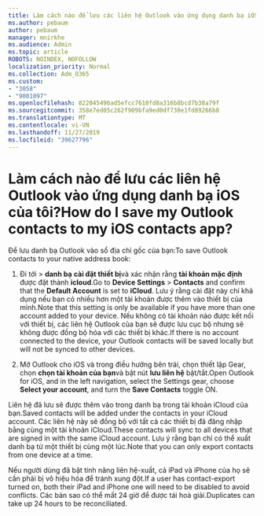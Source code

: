 ```yaml
---
title: Làm cách nào để lưu các liên hệ Outlook vào ứng dụng danh bạ iOS của tôi?
ms.author: pebaum
author: pebaum
manager: mnirkhe
ms.audience: Admin
ms.topic: article
ROBOTS: NOINDEX, NOFOLLOW
localization_priority: Normal
ms.collection: Adm_O365
ms.custom:
- "3058"
- "9001097"
ms.openlocfilehash: 822045496ad5efcc7610fd8a316b8bcd7b38a79f
ms.sourcegitcommit: 358e7ed05c262f909bfa9ed0df730e1fd89266b8
ms.translationtype: MT
ms.contentlocale: vi-VN
ms.lasthandoff: 11/27/2019
ms.locfileid: "39627796"
---
```

# <a name="how-do-i-save-my-outlook-contacts-to-my-ios-contacts-app"></a><span data-ttu-id="9c395-102">Làm cách nào để lưu các liên hệ Outlook vào ứng dụng danh bạ iOS của tôi?</span><span class="sxs-lookup"><span data-stu-id="9c395-102">How do I save my Outlook contacts to my iOS contacts app?</span></span>

<span data-ttu-id="9c395-103">Để lưu danh bạ Outlook vào sổ địa chỉ gốc của bạn:</span><span class="sxs-lookup"><span data-stu-id="9c395-103">To save Outlook contacts to your native address book:</span></span>
 
1. <span data-ttu-id="9c395-104">Đi tới > **danh bạ** **cài đặt thiết bị**và xác nhận rằng **tài khoản mặc định** được đặt thành **icloud**.</span><span class="sxs-lookup"><span data-stu-id="9c395-104">Go to **Device Settings** > **Contacts** and confirm that the **Default Account** is set to **iCloud**.</span></span> <span data-ttu-id="9c395-105">Lưu ý rằng cài đặt này chỉ khả dụng nếu bạn có nhiều hơn một tài khoản được thêm vào thiết bị của mình.</span><span class="sxs-lookup"><span data-stu-id="9c395-105">Note that this setting is only be available if you have more than one account added to your device.</span></span> <span data-ttu-id="9c395-106">Nếu không có tài khoản nào được kết nối với thiết bị, các liên hệ Outlook của bạn sẽ được lưu cục bộ nhưng sẽ không được đồng bộ hóa với các thiết bị khác.</span><span class="sxs-lookup"><span data-stu-id="9c395-106">If there is no account connected to the device, your Outlook contacts will be saved locally but will not be synced to other devices.</span></span>
 
2. <span data-ttu-id="9c395-107">Mở Outlook cho iOS và trong điều hướng bên trái, chọn thiết lập Gear, chọn **chọn tài khoản của bạn**và bật nút **lưu liên hệ** bật/tắt.</span><span class="sxs-lookup"><span data-stu-id="9c395-107">Open Outlook for iOS, and in the left navigation, select the Settings gear, choose **Select your account**, and turn the **Save Contacts** toggle ON.</span></span>
 
<span data-ttu-id="9c395-108">Liên hệ đã lưu sẽ được thêm vào trong danh bạ trong tài khoản iCloud của bạn.</span><span class="sxs-lookup"><span data-stu-id="9c395-108">Saved contacts will be added under the contacts in your iCloud account.</span></span> <span data-ttu-id="9c395-109">Các liên hệ này sẽ đồng bộ với tất cả các thiết bị đã đăng nhập bằng cùng một tài khoản iCloud.</span><span class="sxs-lookup"><span data-stu-id="9c395-109">These contacts will sync to all devices that are signed in with the same iCloud account.</span></span> <span data-ttu-id="9c395-110">Lưu ý rằng bạn chỉ có thể xuất danh bạ từ một thiết bị cùng một lúc.</span><span class="sxs-lookup"><span data-stu-id="9c395-110">Note that you can only export contacts from one device at a time.</span></span>
 
<span data-ttu-id="9c395-111">Nếu người dùng đã bật tính năng liên hệ-xuất, cả iPad và iPhone của họ sẽ cần phải bị vô hiệu hóa để tránh xung đột.</span><span class="sxs-lookup"><span data-stu-id="9c395-111">If a user has contact-export turned on, both their iPad and iPhone one will need to be disabled to avoid conflicts.</span></span> <span data-ttu-id="9c395-112">Các bản sao có thể mất 24 giờ để được tái hoà giải.</span><span class="sxs-lookup"><span data-stu-id="9c395-112">Duplicates can take up 24 hours to be reconciliated.</span></span>